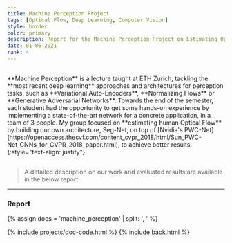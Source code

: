 ```yaml
---
title: Machine Perception Project
tags: [Optical Flow, Deep Learning, Computer Vision]
style: border
color: primary
description: Report for the Machine Perception Project on Estimating Optical Flow
date: 01-06-2021
rank: 4
---
```


<hr style='visibility:hidden'>
**Machine Perception** is a lecture taught at ETH Zurich, tackling the **most recent deep learning** approaches and architectures for perception tasks, such as **Variational Auto-Encoders**, **Normalizing Flows** or **Generative Adversarial Networks**. Towards the end of the semester, each student had the opportunity to get some hands-on experience by implementing a state-of-the-art network for a concrete application, in a team of 3 people. My group focused on **estimating human Optical Flow** by building our own architecture, Seg-Net, on top of [Nvidia's PWC-Net](https://openaccess.thecvf.com/content_cvpr_2018/html/Sun_PWC-Net_CNNs_for_CVPR_2018_paper.html), to achieve better results.
{:style="text-align: justify"}
<hr style='visibility:hidden'>

> A detailed description on our work and evaluated results are available in the below report.

<hr style='height:{{site.height}}'>

### **Report**

{% assign docs = 'machine_perception' | split: ', ' %}

{% include projects/doc-code.html %}
{% include back.html %}
